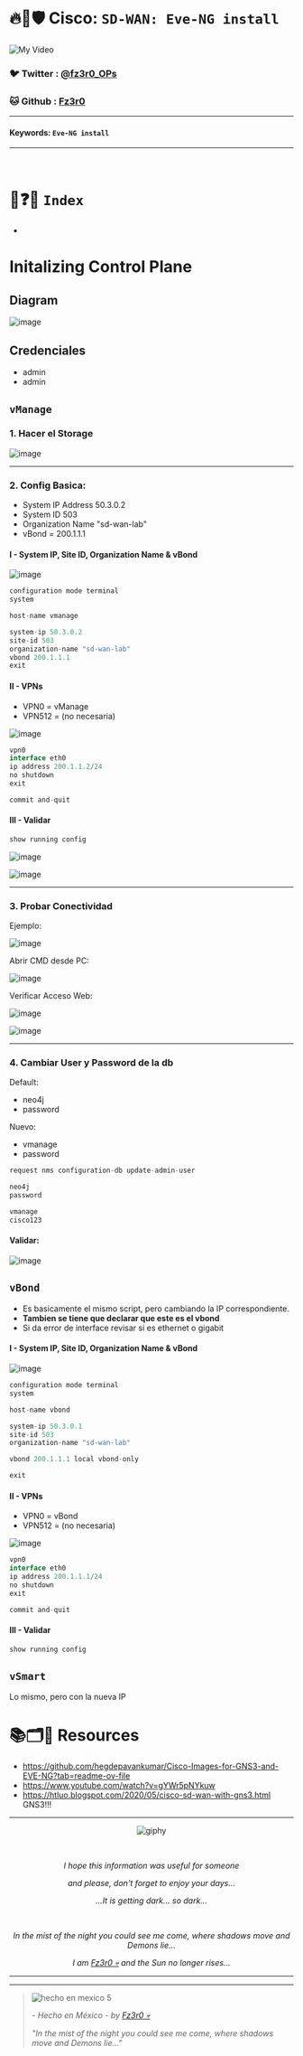 # 🔥🧱🛡️ Cisco: `SD-WAN: Eve-NG install`

![My Video](https://user-images.githubusercontent.com/94720207/165892585-b830998d-d7c5-43b4-a3ad-f71a07b9077e.gif)

### 🐦 Twitter  : [@fz3r0_OPs](https://twitter.com/Fz3r0_OPs)
### 🐱 Github  : [Fz3r0](https://github.com/fz3r0) 

---
 
#### Keywords: `Eve-NG install`

---

<br>

# 📝❓📄 `Index`

- 

# Initalizing Control Plane

## Diagram

![image](https://github.com/user-attachments/assets/6f984862-c1e5-4275-90a4-4e6a9fc001da)

## Credenciales

- admin
- admin

## `vManage`

### 1. Hacer el Storage

![image](https://github.com/user-attachments/assets/e9a47f49-5e45-4a38-a500-9f6d886da919)

---

### 2. Config Basica:

- System IP Address 50.3.0.2
- System ID 503
- Organization Name "sd-wan-lab"
- vBond = 200.1.1.1

#### I - System IP, Site ID, Organization Name & vBond

![image](https://github.com/user-attachments/assets/b3a92d3f-016c-4deb-ba86-34d4ce4e4467)

````java
configuration mode terminal
system

host-name vmanage

system-ip 50.3.0.2
site-id 503
organization-name "sd-wan-lab"
vbond 200.1.1.1
exit
````

#### II - VPNs

- VPN0 = vManage
- VPN512 = (no necesaria)

![image](https://github.com/user-attachments/assets/9fe12c70-ae4a-4477-b4d7-e165062b556a)

````java
vpn0
interface eth0
ip address 200.1.1.2/24
no shutdown
exit

commit and-quit
````

#### III - Validar

````java
show running config
````

![image](https://github.com/user-attachments/assets/718e0d19-f8ba-4c79-b3d8-26bf13cd70ad)

![image](https://github.com/user-attachments/assets/282d8d8f-6741-4d27-b1d6-10a92eba8e99)

---

### 3. Probar Conectividad

Ejemplo: 

![image](https://github.com/user-attachments/assets/8ccb2c49-9607-44a1-a9f5-ff3240c9b662)

Abrir CMD desde PC:

![image](https://github.com/user-attachments/assets/4500fab6-1767-4aed-8481-0dfe07363a8f)

Verificar Acceso Web:

![image](https://github.com/user-attachments/assets/6e3a587a-1abb-4671-a5a7-5a2be2f20c89)

![image](https://github.com/user-attachments/assets/3465a553-0a15-41bd-b582-4fa71f80daa2)

---

### 4. Cambiar User y Password de la db

Default:

- neo4j
- password

Nuevo:

- vmanage
- password

````java
request nms configuration-db update-admin-user

neo4j
password

vmanage
cisco123

````

#### Validar:

![image](https://github.com/user-attachments/assets/4914d0b3-266f-4762-9477-ab97c44c8ac9)

## `vBond`

- Es basicamente el mismo script, pero cambiando la IP correspondiente.
- **Tambien se tiene que declarar que este es el vbond**
- Si da error de interface revisar si es ethernet o gigabit

#### I - System IP, Site ID, Organization Name & vBond

![image](https://github.com/user-attachments/assets/beea13f9-9276-42c5-a5d2-9b6094b86108)


````java
configuration mode terminal
system

host-name vbond

system-ip 50.3.0.1
site-id 503
organization-name "sd-wan-lab"

vbond 200.1.1.1 local vbond-only

exit
````

#### II - VPNs

- VPN0 = vBond
- VPN512 = (no necesaria)

![image](https://github.com/user-attachments/assets/9fe12c70-ae4a-4477-b4d7-e165062b556a)

````java
vpn0
interface eth0
ip address 200.1.1.1/24
no shutdown
exit

commit and-quit
````

#### III - Validar

````java
show running config
````

## `vSmart`

Lo mismo, pero con la nueva IP







# 📚🗂️🎥 Resources

- https://github.com/hegdepavankumar/Cisco-Images-for-GNS3-and-EVE-NG?tab=readme-ov-file
- https://www.youtube.com/watch?v=gYWr5pNYkuw
- https://htluo.blogspot.com/2020/05/cisco-sd-wan-with-gns3.html GNS3!!!



  
---

<span align="center"> <p align="center"> ![giphy](https://user-images.githubusercontent.com/94720207/166587250-292d9a9f-e590-4c25-a678-d457e2268e85.gif) </p> </span> 



&nbsp;

<span align="center"> <p align="center"> _I hope this information was useful for someone_ </p> </span> 
<span align="center"> <p align="center"> _and please, don't forget to enjoy your days..._ </p> </span> 
<span align="center"> <p align="center"> _...It is getting dark... so dark..._ </p> </span> 

&nbsp;

<span align="center"> <p align="center"> _In the mist of the night you could see me come, where shadows move and Demons lie..._ </p> </span> 
<span align="center"> <p align="center"> _I am [Fz3r0 💀](https://github.com/Fz3r0/) and the Sun no longer rises..._ </p> </span> 

---






---

> ![hecho en mexico 5](https://user-images.githubusercontent.com/94720207/166068790-fa1f243d-2db9-4810-a6e4-eb3c4ad23700.png)
>
> _- Hecho en México - by [Fz3r0 💀](https://github.com/Fz3r0/)_  
>
> _"In the mist of the night you could see me come, where shadows move and Demons lie..."_ 

